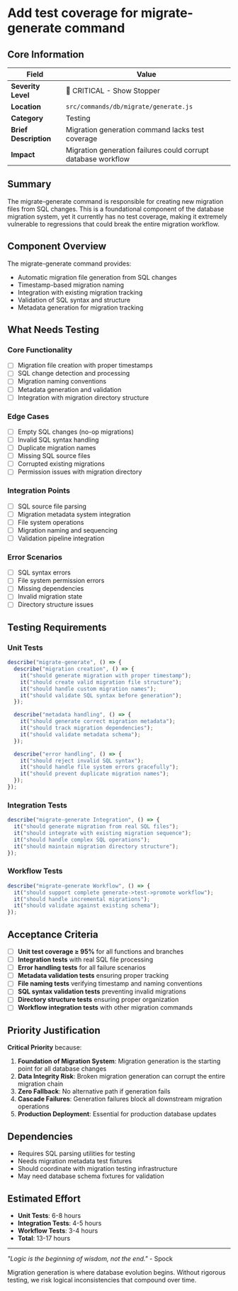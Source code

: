 # Add test coverage for migrate-generate command

## Core Information

| Field                 | Value                                                         |
| --------------------- | ------------------------------------------------------------- |
| **Severity Level**    | 🔴 CRITICAL - Show Stopper                                    |
| **Location**          | `src/commands/db/migrate/generate.js`                         |
| **Category**          | Testing                                                       |
| **Brief Description** | Migration generation command lacks test coverage              |
| **Impact**            | Migration generation failures could corrupt database workflow |

## Summary

The migrate-generate command is responsible for creating new migration files from SQL changes. This is a foundational component of the database migration system, yet it currently has no test coverage, making it extremely vulnerable to regressions that could break the entire migration workflow.

## Component Overview

The migrate-generate command provides:

- Automatic migration file generation from SQL changes
- Timestamp-based migration naming
- Integration with existing migration tracking
- Validation of SQL syntax and structure
- Metadata generation for migration tracking

## What Needs Testing

### Core Functionality

- [ ] Migration file creation with proper timestamps
- [ ] SQL change detection and processing
- [ ] Migration naming conventions
- [ ] Metadata generation and validation
- [ ] Integration with migration directory structure

### Edge Cases

- [ ] Empty SQL changes (no-op migrations)
- [ ] Invalid SQL syntax handling
- [ ] Duplicate migration names
- [ ] Missing SQL source files
- [ ] Corrupted existing migrations
- [ ] Permission issues with migration directory

### Integration Points

- [ ] SQL source file parsing
- [ ] Migration metadata system integration
- [ ] File system operations
- [ ] Migration naming and sequencing
- [ ] Validation pipeline integration

### Error Scenarios

- [ ] SQL syntax errors
- [ ] File system permission errors
- [ ] Missing dependencies
- [ ] Invalid migration state
- [ ] Directory structure issues

## Testing Requirements

### Unit Tests

```javascript
describe("migrate-generate", () => {
  describe("migration creation", () => {
    it("should generate migration with proper timestamp");
    it("should create valid migration file structure");
    it("should handle custom migration names");
    it("should validate SQL syntax before generation");
  });

  describe("metadata handling", () => {
    it("should generate correct migration metadata");
    it("should track migration dependencies");
    it("should validate metadata schema");
  });

  describe("error handling", () => {
    it("should reject invalid SQL syntax");
    it("should handle file system errors gracefully");
    it("should prevent duplicate migration names");
  });
});
```

### Integration Tests

```javascript
describe("migrate-generate Integration", () => {
  it("should generate migration from real SQL files");
  it("should integrate with existing migration sequence");
  it("should handle complex SQL operations");
  it("should maintain migration directory structure");
});
```

### Workflow Tests

```javascript
describe("migrate-generate Workflow", () => {
  it("should support complete generate->test->promote workflow");
  it("should handle incremental migrations");
  it("should validate against existing schema");
});
```

## Acceptance Criteria

- [ ] **Unit test coverage ≥ 95%** for all functions and branches
- [ ] **Integration tests** with real SQL file processing
- [ ] **Error handling tests** for all failure scenarios
- [ ] **Metadata validation tests** ensuring proper tracking
- [ ] **File naming tests** verifying timestamp and naming conventions
- [ ] **SQL syntax validation tests** preventing invalid migrations
- [ ] **Directory structure tests** ensuring proper organization
- [ ] **Workflow integration tests** with other migration commands

## Priority Justification

**Critical Priority** because:

1. **Foundation of Migration System**: Migration generation is the starting point for all database changes
2. **Data Integrity Risk**: Broken migration generation can corrupt the entire migration chain
3. **Zero Fallback**: No alternative path if generation fails
4. **Cascade Failures**: Generation failures block all downstream migration operations
5. **Production Deployment**: Essential for production database updates

## Dependencies

- Requires SQL parsing utilities for testing
- Needs migration metadata test fixtures
- Should coordinate with migration testing infrastructure
- May need database schema fixtures for validation

## Estimated Effort

- **Unit Tests**: 6-8 hours
- **Integration Tests**: 4-5 hours
- **Workflow Tests**: 3-4 hours
- **Total**: 13-17 hours

---

_"Logic is the beginning of wisdom, not the end."_ - Spock

Migration generation is where database evolution begins. Without rigorous testing, we risk logical inconsistencies that compound over time.
